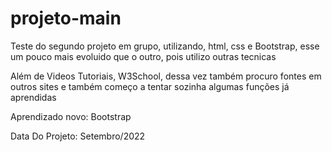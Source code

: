 # projeto-main

Teste do segundo projeto em grupo, utilizando, html, css e Bootstrap, esse um pouco mais evoluido que o outro, pois utilizo outras tecnicas

Além de Videos Tutoriais, W3School, dessa vez também procuro fontes em outros sites e também começo a tentar sozinha algumas funções já aprendidas

Aprendizado novo: Bootstrap

Data Do Projeto: Setembro/2022

